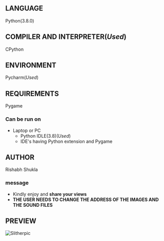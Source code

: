 
## LANGUAGE
Python(3.8.0)

## COMPILER AND INTERPRETER(*Used*)
CPython

## ENVIRONMENT
Pycharm(*Used*)

## REQUIREMENTS
Pygame

### Can be run on
* Laptop or PC
    * Python IDLE(3.8)(*Used*)
    * IDE's having Python extension and Pygame

## AUTHOR
Rishabh Shukla

### message

* Kindly enjoy and **share your views**
* **THE USER NEEDS TO CHANGE THE ADDRESS OF THE IMAGES AND THE SOUND FILES**

## PREVIEW
![Slitherpic](https://user-images.githubusercontent.com/42274135/71083315-befa5f80-21b8-11ea-9036-79fd9a34a255.PNG)

